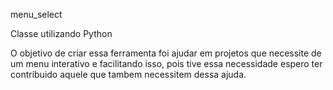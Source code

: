 menu_select 

Classe utilizando Python

 O objetivo de criar essa ferramenta foi 
 ajudar em projetos que necessite de um menu interativo
 e facilitando isso, pois tive essa necessidade espero ter 
 contribuido aquele que tambem necessitem dessa ajuda.
 